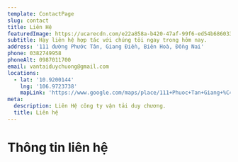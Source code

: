 ```yaml
---
template: ContactPage
slug: contact
title: Liên Hệ
featuredImage: https://ucarecdn.com/e22a858a-b420-47af-99f6-ed54b6860333/
subtitle: Hạy liên hệ hợp tác với chúng tôi ngay trong hôm nay.
address: '111 đường Phước Tân, Giang Điền, Biên Hoà, Đồng Nai'
phone: 0382749958
phoneAlt: 0987011700
email: vantaiduychuong@gmail.com
locations:
  - lat: '10.9200144'
    lng: '106.9723738'
    mapLink: 'https://www.google.com/maps/place/111+Phuoc+Tan+Giang+%C4%91ien+Road,+Giang+%C4%90i%E1%BB%81n,+Tr%E1%BA%A3ng+Bom,+%C4%90%E1%BB%93ng+Nai,+Vietnam/@10.9200144,106.9723738,18.19z/data=!4m13!1m7!3m6!1s0x3174e110c42e43a9:0xc847b8278a7b98ca!2zMTExIFBodW9jIFRhbiBHaWFuZyDEkWllbiBSb2FkLCBHaWFuZyDEkGnhu4FuLCBUcuG6o25nIEJvbSwgxJDhu5NuZyBOYWksIFZpZXRuYW0!3b1!8m2!3d10.92005!4d106.9731622!3m4!1s0x3174e110c42e43a9:0xc847b8278a7b98ca!8m2!3d10.92005!4d106.9731622'
meta:
  description: Liên Hệ công ty vận tải duy chương.
  title: Liên hệ
---
```


# Thông tin liên hệ
